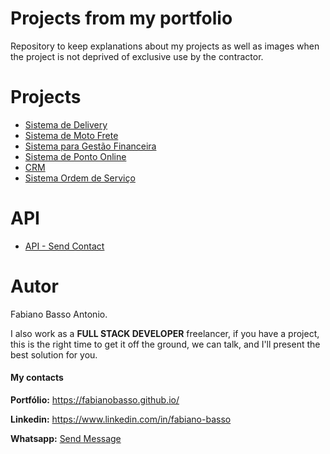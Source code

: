 # Projects from my portfolio

Repository to keep explanations about my projects as well as images when the project is not deprived of exclusive use by the contractor.


# Projects

- [Sistema de Delivery]()
- [Sistema de Moto Frete]()
- [Sistema para Gestão Financeira]()
- [Sistema de Ponto Online]()
- [CRM]()
- [Sistema Ordem de Serviço]()


# API
- [API - Send Contact](https://github.com/fabianobasso/API_SENDING_A_CONTACT)

# Autor

Fabiano Basso Antonio.

I also work as a **FULL STACK DEVELOPER** freelancer, if you have a project, this is the right time to get it off the ground, we can talk, and I'll present the best solution for you.

#### My contacts
**Portfólio:** https://fabianobasso.github.io/

**Linkedin:** https://www.linkedin.com/in/fabiano-basso

**Whatsapp:** [Send Message](https://api.whatsapp.com/send?phone=5519999979098)
